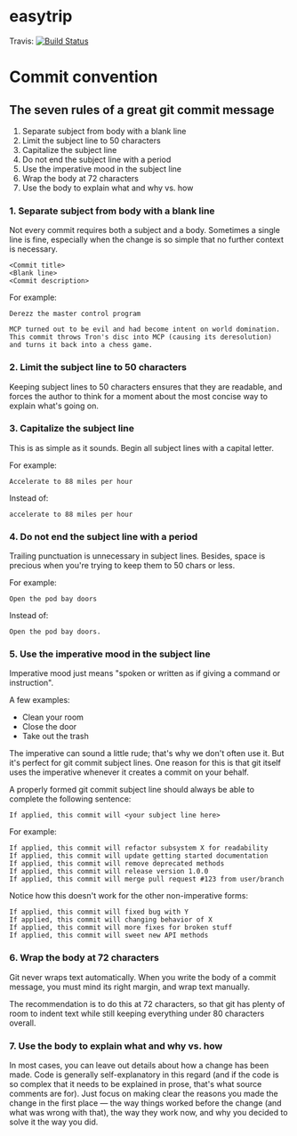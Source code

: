 # easytrip

Travis:
[![Build Status](https://travis-ci.org/abdelrhamaneben/EasyTrip-api.svg)](https://travis-ci.org/abdelrhamaneben/EasyTrip-api)

# Commit convention

## The seven rules of a great git commit message

1. Separate subject from body with a blank line
2. Limit the subject line to 50 characters
3. Capitalize the subject line
4. Do not end the subject line with a period
5. Use the imperative mood in the subject line
6. Wrap the body at 72 characters
7. Use the body to explain what and why vs. how

### 1. Separate subject from body with a blank line

Not every commit requires both a subject and a body. Sometimes a single line is
fine, especially when the change is so simple that no further context is
necessary.


    <Commit title>
    <Blank line>
    <Commit description>


For example:

    Derezz the master control program

    MCP turned out to be evil and had become intent on world domination.
    This commit throws Tron's disc into MCP (causing its deresolution)
    and turns it back into a chess game.

### 2. Limit the subject line to 50 characters

Keeping subject lines to 50 characters ensures that they are readable, and
forces the author to think for a moment about the most concise way to explain
what's going on.

### 3. Capitalize the subject line

This is as simple as it sounds. Begin all subject lines with a capital letter.

For example:

    Accelerate to 88 miles per hour

Instead of:

    accelerate to 88 miles per hour


### 4. Do not end the subject line with a period

Trailing punctuation is unnecessary in subject lines. Besides, space is
precious when you're trying to keep them to 50 chars or less.

For example:

    Open the pod bay doors

Instead of:

    Open the pod bay doors.

### 5. Use the imperative mood in the subject line

Imperative mood just means "spoken or written as if giving a command or instruction".

A few examples:

- Clean your room
- Close the door
- Take out the trash

The imperative can sound a little rude; that's why we don't often use it. But
it's perfect for git commit subject lines. One reason for this is that git
itself uses the imperative whenever it creates a commit on your behalf.

A properly formed git commit subject line should always be able to complete the following sentence:

    If applied, this commit will <your subject line here>

For example:

    If applied, this commit will refactor subsystem X for readability
    If applied, this commit will update getting started documentation
    If applied, this commit will remove deprecated methods
    If applied, this commit will release version 1.0.0
    If applied, this commit will merge pull request #123 from user/branch

Notice how this doesn't work for the other non-imperative forms:

    If applied, this commit will fixed bug with Y
    If applied, this commit will changing behavior of X
    If applied, this commit will more fixes for broken stuff
    If applied, this commit will sweet new API methods

### 6. Wrap the body at 72 characters

Git never wraps text automatically. When you write the body of a commit
message, you must mind its right margin, and wrap text manually.

The recommendation is to do this at 72 characters, so that git has plenty of
room to indent text while still keeping everything under 80 characters overall.

### 7. Use the body to explain what and why vs. how

In most cases, you can leave out details about how a change has been made. Code
is generally self-explanatory in this regard (and if the code is so complex
that it needs to be explained in prose, that's what source comments are for).
Just focus on making clear the reasons you made the change in the first
place — the way things worked before the change (and what was wrong with that),
the way they work now, and why you decided to solve it the way you did.
